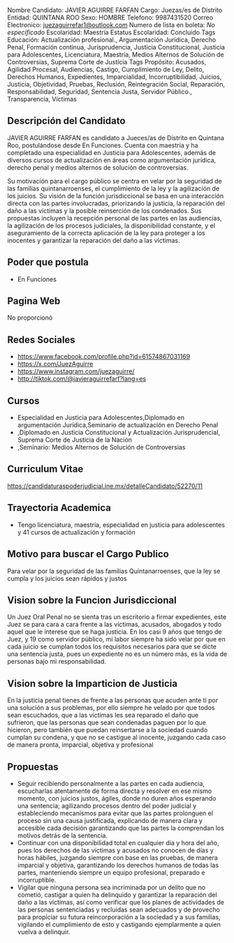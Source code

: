 Nombre Candidato: JAVIER AGUIRRE FARFAN
Cargo: Juezas/es de Distrito
Entidad: QUINTANA ROO
Sexo: HOMBRE
Telefono: 9987431520
Correo Electronico: juezaguirrefar1@outlook.com
Numero de lista en boleta: *No especificado*
Escolaridad: Maestría
Estatus Escolaridad: Concluido
Tags Educación: Actualización profesional., Argumentación Jurídica, Derecho Penal, Formación continua, Jurisprudencia, Justicia Constitucional, Justicia para Adolescentes, Licenciatura, Maestría, Medios Alternos de Solución de Controversias, Suprema Corte de Justicia
Tags Propósito: Acusados, Agilidad Procesal, Audiencias, Castigo, Cumplimiento de Ley, Delito, Derechos Humanos, Expedientes, Imparcialidad, Incorruptibilidad, Juicios, Justicia, Objetividad, Pruebas, Reclusión, Reintegración Social, Reparación, Responsabilidad, Seguridad, Sentencia Justa, Servidor Público., Transparencia, Víctimas


## Descripción del Candidato 

JAVIER AGUIRRE FARFAN es candidato a Jueces/as de Distrito en Quintana Roo, postulándose desde En Funciones. Cuenta con maestría y ha completado una especialidad en Justicia para Adolescentes, además de diversos cursos de actualización en áreas como argumentación jurídica, derecho penal y medios alternos de solución de controversias.

Su motivación para el cargo público se centra en velar por la seguridad de las familias quintanarroenses, el cumplimiento de la ley y la agilización de los juicios. Su visión de la función jurisdiccional se basa en una interacción directa con las partes involucradas, priorizando la justicia, la reparación del daño a las víctimas y la posible reinserción de los condenados. Sus propuestas incluyen la recepción personal de las partes en las audiencias, la agilización de los procesos judiciales, la disponibilidad constante, y el aseguramiento de la correcta aplicación de la ley para proteger a los inocentes y garantizar la reparación del daño a las víctimas.


## Poder que postula

- En Funciones


## Pagina Web

No proporcionó


## Redes Sociales

- https://www.facebook.com/profile.php?id=61574867031169
- https://x.com/JuezAguirre
- https://www.instagram.com/juezaguirre/
- http://tiktok.com/@javieraguirrefarf?lang=es


## Cursos

- Especialidad en Justicia para Adolescentes,Diplomado en argumentación Jurídica,Seminario  de actualización en Derecho Penal
- ,Diplomado en Justicia Constitucional y Actualización Jurisprudencial, Suprema Corte de Justicia de la Nación
- ,Seminario: Medios Alternos de Solución de Controversias


## Curriculum Vitae

https://candidaturaspoderjudicial.ine.mx/detalleCandidato/52270/11


## Trayectoria Academica

- Tengo licenciatura, maestría, especialidad en justicia para adolescentes y 41 cursos de actualización y formación


## Motivo para buscar el Cargo Publico

Para velar por la seguridad de las familias Quintanarroenses, que la ley se cumpla y los juicios sean rápidos y justos


## Vision sobre la Funcion Jurisdiccional

Un Juez Oral Penal no se sienta tras un escritorio a firmar expedientes, este Juez se para cara a cara frente a las víctimas, acusados, abogados y todo aquel que le interese que se haga justicia. En los casi 9 años que tengo de Juez, y 19 como servidor público, mi labor siempre ha sido velar por que en cada juicio se cumplan todos los requisitos necesarios para que se dicte una sentencia justa, pues un expediente no es un número más, es la vida de personas bajo mi responsabilidad.


## Vision sobre la Imparticion de Justicia

En la justicia penal tienes de frente a las personas que acuden ante ti por una solución a sus problemas, por ello siempre he velado por que todos sean escuchados, que a las víctimas les sea reparado el daño que sufrieron, que las personas que sean condenadas paguen por lo que hicieron, pero también que puedan reinsertarse a la sociedad cuando cumplan su condena, y que no se castigue al inocente, juzgando cada caso de manera pronta, imparcial, objetiva y profesional


## Propuestas

- Seguir recibiendo personalmente a las partes en cada audiencia, escucharlas atentamente de forma directa y resolver en ese mismo momento, con juicios justos, ágiles, donde no duren años esperando una sentencia; agilizando procesos dentro del poder judicial y estableciendo mecanismos para evitar que las partes prolonguen el proceso sin una causa justificada, explicando de manera clara y accesible cada decisión garantizando que las partes la comprendan los motivos detrás de la sentencia.
- Continuar con una disponibilidad total en cualquier día y hora del año, pues los derechos de las víctimas y acusados no conocen de días y horas hábiles, juzgando siempre con base en las pruebas, de manera imparcial y objetiva, garantizando los derechos humanos de todas las partes, manteniendo siempre un equipo profesional, preparado e incorruptible.
- Vigilar que ninguna persona sea incriminada por un delito que no cometió, castigar a quien ha delinquido y garantizar la reparación del daño a las víctimas, así como verificar que los planes de actividades de las personas sentenciadas y recluidas sean adecuados y de provecho para propiciar su futura reincorporación a la sociedad y a sus familias, vigilando el cumplimiento de esto y castigando ejemplarmente a quien vuelva a delinquir.

